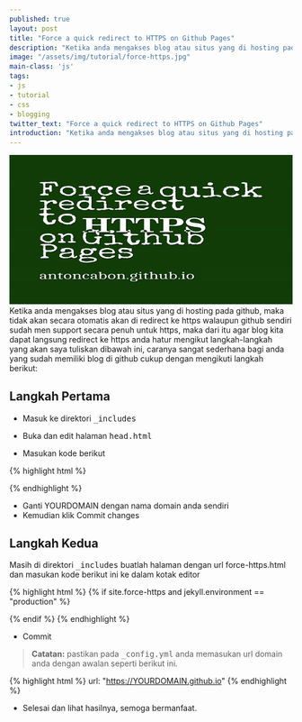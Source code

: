 ```yaml
---
published: true
layout: post
title: "Force a quick redirect to HTTPS on Github Pages"
description: "Ketika anda mengakses blog atau situs yang di hosting pada github, maka tidak akan secara otomatis akan di redirect ke https."
image: "/assets/img/tutorial/force-https.jpg"
main-class: 'js'
tags:
- js
- tutorial
- css
- blogging
twitter_text: "Force a quick redirect to HTTPS on Github Pages"
introduction: "Ketika anda mengakses blog atau situs yang di hosting pada github, maka tidak akan secara otomatis akan di redirect ke https."
---
```

![Force https](/assets/img/tutorial/force-https.jpg)
Ketika anda mengakses blog atau situs yang di hosting pada github, maka tidak akan secara otomatis akan di redirect ke https walaupun github sendiri sudah men support secara penuh untuk https, maka dari itu agar blog kita dapat langsung redirect ke https anda hatur mengikut langkah-langkah yang akan saya tuliskan dibawah ini, caranya sangat sederhana bagi anda yang sudah memiliki blog di github cukup dengan mengikuti langkah berikut:

## Langkah Pertama

* Masuk ke direktori  <kbd>_includes</kbd>

* Buka dan edit halaman  <kbd>head.html</kbd>

* Masukan kode berikut 

{% highlight html %}
<script>
var host = "YOURDOMAIN.github.io"
if (window.location.host == host && window.location.protocol != "https:") {
  window.location.protocol = "https:"
}
</script>
{% endhighlight %}
- Ganti YOURDOMAIN dengan nama domain anda sendiri
- Kemudian klik Commit changes

##  Langkah Kedua

Masih di direktori <kbd> _includes</kbd> buatlah halaman dengan url force-https.html
dan masukan kode berikut ini ke dalam kotak editor

{% highlight html %}
{% if site.force-https and jekyll.environment == "production" %}
  <!-- Force HTTPS Start -->
  <script>
  // Don't force http when serving the website locally
  if (!(window.location.host.startsWith("127.0.0.1")) && (window.location.protocol != "https:"))
    window.location.protocol = "https";
  </script>
  <!-- Force HTTPS End -->
{% endif %}
{% endhighlight %}

* Commit

> **Catatan:** pastikan pada   <kbd>_config.yml</kbd> anda memasukan url domain anda dengan awalan seperti berikut ini.

{% highlight html %}
url: "https://YOURDOMAIN.github.io"
{% endhighlight %}

* Selesai dan lihat hasilnya, semoga bermanfaat.
